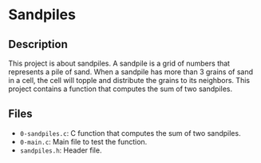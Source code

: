 # Sandpiles

<!-- write readme file for 0-sandpiles.c -->

## Description

This project is about sandpiles. A sandpile is a grid of numbers that represents a pile of sand. When a sandpile has more than 3 grains of sand in a cell, the cell will topple and distribute the grains to its neighbors. This project contains a function that computes the sum of two sandpiles.

## Files

- `0-sandpiles.c`: C function that computes the sum of two sandpiles.
- `0-main.c`: Main file to test the function.
- `sandpiles.h`: Header file.
